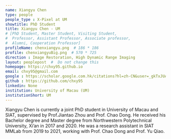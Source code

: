 ```yaml
---
name: Xiangyu Chen
type: people
people_type : X-Pixel at UM
showtitle: PhD Student
title: Xiangyu Chen - UM
# [PhD Student, Master Student, Visiting Student,
#  Professor, Assistant Professor, Associate professor,
#  Alumni, Cooperation Professor]
profileName: chenxiangyu.png  # 186 * 186
profile: chenxiangyuBig.png  # 570 * 725
direction : Image Restoration, High Dynamic Range Imaging
layout: peoplepost  #  Do not change this
homepage: https://chxy95.github.io
email: chxy95@gmail.com
google : https://scholar.google.com.hk/citations?hl=zh-CN&user=_gkTxJUAAAAJ
github : https://github.com/chxy95
linkedin: None
institution: University of Macau (UM)
institutionShort: UM
---
```


Xiangyu Chen is currently a joint PhD student in University of Macau and SIAT, supervised by Prof.Jiantao Zhou and Prof. Chao Dong. He received his Bachelor degree and Master degree from Northwestern Polytechnical University, Xi’an in 2017 and 2020. He was a research assistant in SIAT MMLab from 2019 to 2021, working with Prof. Chao Dong and Prof. Yu Qiao. 
